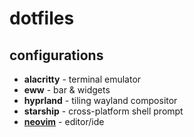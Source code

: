 # dotfiles

## configurations
- **alacritty** - terminal emulator
- **eww** - bar & widgets
- **hyprland** - tiling wayland compositor
- **starship** - cross-platform shell prompt
- [**neovim**](https://github.com/jamezburritos/nvim-config) - editor/ide
